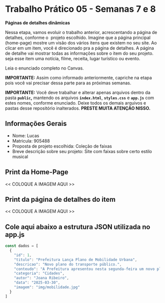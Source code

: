 # Trabalho Prático 05 - Semanas 7 e 8

**Páginas de detalhes dinâmicas**

Nessa etapa, vamos evoluir o trabalho anterior, acrescentando a página de detalhes, conforme o  projeto escolhido. Imagine que a página principal (home-page) mostre um visão dos vários itens que existem no seu site. Ao clicar em um item, você é direcionado pra a página de detalhes. A página de detalhe vai mostrar todas as informações sobre o item do seu projeto. seja esse item uma notícia, filme, receita, lugar turístico ou evento.

Leia o enunciado completo no Canvas. 

**IMPORTANTE:** Assim como informado anteriormente, capriche na etapa pois você vai precisar dessa parte para as próximas semanas. 

**IMPORTANTE:** Você deve trabalhar e alterar apenas arquivos dentro da pasta **`public`,** mantendo os arquivos **`index.html`**, **`styles.css`** e **`app.js`** com estes nomes, conforme enunciado. Deixe todos os demais arquivos e pastas desse repositório inalterados. **PRESTE MUITA ATENÇÃO NISSO.**

## Informações Gerais

- Nome: Lucas
- Matricula: 905488
- Proposta de projeto escolhida: Coleção de faixas 
- Breve descrição sobre seu projeto: Site com faixas sobre certo estilo musical

## Print da Home-Page

<<  COLOQUE A IMAGEM AQUI >>

## Print da página de detalhes do item

<<  COLOQUE A IMAGEM AQUI >>

## Cole aqui abaixo a estrutura JSON utilizada no app.js

```javascript
const dados = [
  {
    "id": 1,
    "titulo": "Prefeitura Lança Plano de Mobilidade Urbana",
    "descricao": "Novo plano do transporte público.",
    "conteudo": "A Prefeitura apresentou nesta segunda-feira um novo plano de mobilidade urbana.",
    "categoria": "Cidades",
    "autor": "Joana Ribeiro",
    "data": "2025-03-30",
    "imagem": "img/mobilidade.jpg"
  }
]
```
